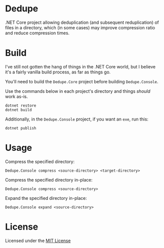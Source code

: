 # Dedupe

.NET Core project allowing deduplication (and subsequent reduplication) of files 
in a directory, which (in some cases) may improve compression ratio and reduce 
compression times.

# Build

I've still not gotten the hang of things in the .NET Core world, but I believe 
it's a fairly vanilla build process, as far as things go.

You'll need to build the `Dedupe.Core` project before building `Dedupe.Console`.

Use the commands below in each project's directory and things *should* work as-is.

```
dotnet restore
dotnet build
```

Additionally, in the `Dedupe.Console` project, if you want an `exe`, run this:

```
dotnet publish
```

# Usage

Compress the specified directory:
```
Dedupe.Console compress <source-directory> <target-directory>
```

Compress the specified directory in-place:
```
Dedupe.Console compress <source-directory>
```

Expand the specified directory in-place:
```
Dedupe.Console expand <source-directory>
```

# License 

Licensed under the [MIT License](./LICENSE.md)